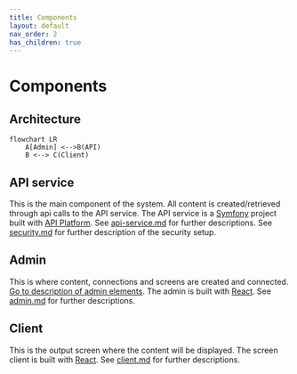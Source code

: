 ```yaml
---
title: Components
layout: default
nav_order: 2
has_children: true
---
```


# Components

## Architecture

```mermaid
flowchart LR
    A[Admin] <-->B(API)
    B <--> C(Client)
```

## API service

This is the main component of the system. All content is created/retrieved through api calls to the API service.
The API service is a [Symfony](https://symfony.com/) project built with [API Platform](https://api-platform.com/).
See [api-service.md](api-service) for further descriptions.
See [security.md](api-service/security) for further description of the security setup.

## Admin

This is where content, connections and screens are created and connected.
[Go to description of admin elements](https://github.com/os2display/display-admin-client#system-description).
The admin is built with [React](https://reactjs.org/).
See [admin.md](admin) for further descriptions.

## Client

This is the output screen where the content will be displayed.
The screen client is built with [React](https://reactjs.org/).
See [client.md](client) for further descriptions.